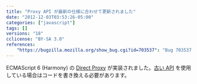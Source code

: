 ```yaml
---
title: "Proxy API が最新の仕様に合わせて更新されました"
date: "2012-12-03T03:53:26-05:00"
categories: ["javascript"]
tags: []
versions: "18"
cclicense: "BY-SA 3.0"
references:
    "https://bugzilla.mozilla.org/show_bug.cgi?id=703537": "Bug 703537 – Implement Harmony direct proxies"
---
```

ECMAScript 6 (Harmony) の [Direct Proxy](https://developer.mozilla.org/ja/docs/JavaScript/Reference/Global_Objects/Proxy) が実装されました。[古い API](https://developer.mozilla.org/ja/docs/JavaScript/Old_Proxy_API) を使用している場合はコードを書き換える必要があります。

